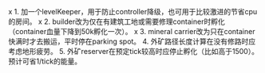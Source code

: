 x 1. 加一个levelKeeper，用于防止controller降级，也可用于比较激进的节省cpu的房间。
x 2. builder改为仅在有建筑工地或需要修理container时孵化（container血量下降到50k孵化一次）。
x 3. mineral carrier改为只在container快满时才去搬运，平时停在parking spot。
4. 外矿路径长度计算在没有修路时应考虑地形疲劳。
5. 外矿reserver在预定tick较高时应停止孵化（比如高于1500）。预计可省1/tick的能量。